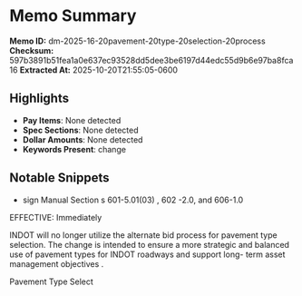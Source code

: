 # Memo Summary

**Memo ID:** dm-2025-16-20pavement-20type-20selection-20process
**Checksum:** 597b3891b51fea1a0e637ec93528dd5dee3be6197d44edc55d9b6e97ba8fca16
**Extracted At:** 2025-10-20T21:55:05-0600

## Highlights
- **Pay Items**: None detected
- **Spec Sections**: None detected
- **Dollar Amounts**: None detected
- **Keywords Present**: change

## Notable Snippets
- sign Manual  Section s 601-5.01(03) , 602 -2.0, and 606-1.0 
 
EFFECTIVE:  Immediately  
 
INDOT will no longer utilize the alternate bid process for pavement type selection.  The change is 
intended to ensure a more strategic and balanced use of pavement types  for INDOT roadways  and 
support long- term asset management objectives . 
 
Pavement Type Select